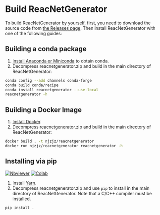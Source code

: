 # Build ReacNetGenerator

To build ReacNetGenerator by yourself, first, you need to download the source code from [the Releases page](https://github.com/tongzhugroup/reacnetgenerator/releases). Then install ReacNetGenerator with one of the following guides:

## Building a conda package
1. [Install Anaconda or Miniconda](https://conda.io/projects/continuumio-conda/en/latest/user-guide/install/index.html) to obtain conda.
2. Decompress reacnetgenerator.zip and build in the main directory of ReacNetGenerator:

```bash
conda config --add channels conda-forge
conda build conda/recipe
conda install reacnetgenerator --use-local
reacnetgenerator -h
```

## Building a Docker Image
1. [Install Docker](https://docs.docker.com/install/).
2. Decompress reacnetgenerator.zip and build in the main directory of ReacNetGenerator:

```bash
docker build . -t njzjz/reacnetgenerator
docker run njzjz/reacnetgenerator reacnetgenerator -h
```

## Installing via pip

[![Nbviewer](https://img.shields.io/badge/render-nbviewer-orange)](https://nbviewer.jupyter.org/github/tongzhugroup/reacnetgenerator/blob/master/tutorial/install.ipynb?flush_cache=false)
[![Colab](https://images.weserv.nl/?url=colab.research.google.com/assets/colab-badge.svg)](https://colab.research.google.com/github/tongzhugroup/reacnetgenerator/blob/master/tutorial/install.ipynb)

1. Install [Yarn](https://github.com/yarnpkg/yarn).
2. Decompress reacnetgenerator.zip and use `pip` to install in the main directory of ReacNetGenerator. Note that a C/C++ compiler must be installed.
```bash
pip install .
```

